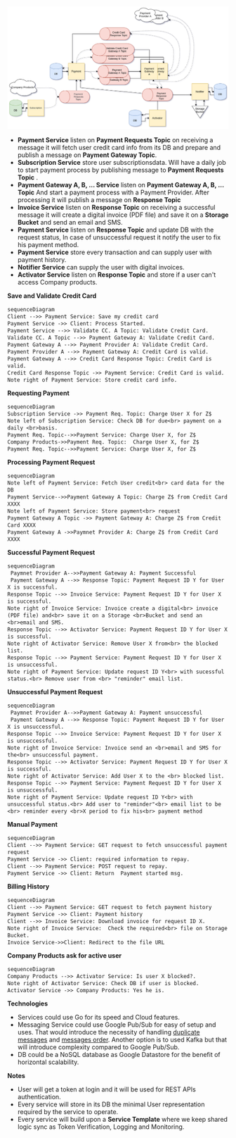 ![Image of compontents](https://raw.githubusercontent.com/alidabour/billing_system_design/master/design.png)

- **Payment Service** listen on **Payment Requests Topic** on receiving a message it will fetch user credit card info from its DB and prepare and publish a message on **Payment   Gateway Topic**.
- **Subscription Service** store user subscriptionsdata. Will have a daily  job to start payment process by publishing message to **Payment Requests Topic** .
- **Payment Gateway A, B, ... Service** listen on **Payment Gateway A, B, ... Topic** And start a payment process with a Payment Provider. After processing it will publish a message on **Response Topic**
- **Invoice Service** listen on **Response Topic** on receiving a successful message it will create a digital invoice (PDF file) and save it on a **Storage Bucket** and send an email and SMS.
- **Payment Service** listen on **Response Topic** and update DB with the request status, In case of unsuccessful request it  notify the user to fix his payment method.
- **Payment Service** store every transaction and can supply user with payment history.
- **Notifier Service** can supply the user with digital invoices.
- **Activator Service** listen on **Response Topic** and store if a user can't access Company products.

**Save and Validate Credit Card**
```mermaid
sequenceDiagram
Client -->> Payment Service: Save my credit card
Payment Service ->> Client: Process Started.
Payment Service -->> Validate CC. A Topic: Validate Credit Card.
Validate CC. A Topic -->> Payment Gateway A: Validate Credit Card.
Payment Gateway A -->> Payment Provider A: Validate Credit Card.
Payment Provider A -->> Payment Gateway A: Credit Card is valid.
Payment Gateway A -->> Credit Card Response Topic: Credit Card is valid.
Credit Card Response Topic ->> Payment Service: Credit Card is valid.
Note right of Payment Service: Store credit card info. 
```
**Requesting Payment**
```mermaid
sequenceDiagram
Subscription Service ->> Payment Req. Topic: Charge User X for Z$
Note left of Subscription Service: Check DB for due<br> payment on a daily <br>basis.
Payment Req. Topic-->>Payment Service: Charge User X, for Z$
Company Products->>Payment Req. Topic:  Charge User X, for Z$
Payment Req. Topic-->>Payment Service: Charge User X, for Z$
```
**Processing Payment Request**
```mermaid
sequenceDiagram
Note left of Payment Service: Fetch User credit<br> card data for the DB
Payment Service-->>Payment Gateway A Topic: Charge Z$ from Credit Card XXXX
Note left of Payment Service: Store payment<br> request
Payment Gateway A Topic ->> Payment Gateway A: Charge Z$ from Credit Card XXXX
Payment Gateway A ->>Paymnet Provider A: Charge Z$ from Credit Card XXXX
```
**Successful Payment Request**
```mermaid
sequenceDiagram
 Paymnet Provider A-->>Payment Gateway A: Payment Successful
 Payment Gateway A -->> Response Topic: Payment Request ID Y for User X is successful.
Response Topic -->> Invoice Service: Payment Request ID Y for User X is successful.
Note right of Invoice Service: Invoice create a digital<br> invoice (PDF file) and<br> save it on a Storage <br>Bucket and send an <br>email and SMS.
Response Topic -->> Activator Service: Payment Request ID Y for User X is successful.
Note right of Activator Service: Remove User X from<br> the blocked list.
Response Topic -->> Payment Service: Payment Request ID Y for User X is unsuccessful.
Note right of Payment Service: Update request ID Y<br> with sucessful status.<br> Remove user from <br> "reminder" email list.
```
**Unsuccessful Payment Request**
```mermaid
sequenceDiagram
 Paymnet Provider A-->>Payment Gateway A: Payment unsuccessful
 Payment Gateway A -->> Response Topic: Payment Request ID Y for User X is unsuccessful.
Response Topic -->> Invoice Service: Payment Request ID Y for User X is unsuccessful.
Note right of Invoice Service: Invoice send an <br>email and SMS for the<br> unsuccessful payment.
Response Topic -->> Activator Service: Payment Request ID Y for User X is successful.
Note right of Activator Service: Add User X to the <br> blocked list.
Response Topic -->> Payment Service: Payment Request ID Y for User X is unsuccessful.
Note right of Payment Service: Update request ID Y<br> with unsuccessful status.<br> Add user to "reminder"<br> email list to be <br> reminder every <br>X period to fix his<br> payment method
```

**Manual Payment**
```mermaid
sequenceDiagram
Client -->> Payment Service: GET request to fetch unsuccessful payment request
Payment Service ->> Client: required information to repay.
Client -->> Payment Service: POST request to repay.
Payment Service ->> Client: Return  Payment started msg.
```

**Billing History**
```mermaid
sequenceDiagram
Client -->> Payment Service: GET request to fetch payment history
Payment Service ->> Client: Payment history
Client -->> Invoice Service: Download invoice for request ID X.
Note right of Invoice Service:  Check the required<br> file on Storage Bucket.
Invoice Service->>Client: Redirect to the file URL 
```

**Company Products ask for active user**
```mermaid
sequenceDiagram
Company Products -->> Activator Service: Is user X blocked?.
Note right of Activator Service: Check DB if user is blocked.
Activator Service ->> Company Products: Yes he is.
```

**Technologies**
-  Services could use Go for its speed and Cloud features.
- Messaging Service could use Google Pub/Sub for easy of setup and uses. That would introduce the necessity of handling [duplicate messages](https://cloud.google.com/pubsub/docs/faq#duplicates) and [messages order](https://cloud.google.com/pubsub/docs/faq#order). Another option is to used Kafka but that will introduce complexity compared to Google Pub/Sub.
- DB could be a NoSQL database as Google Datastore for the benefit of horizontal scalability.

**Notes**
- User will get a token at login and it will be used for REST APIs authentication. 
- Every service will store in its DB the minimal User representation required by the service to operate.
- Every service will build upon a **Service Template** where we keep shared logic sync as Token Verification, Logging and Monitoring.